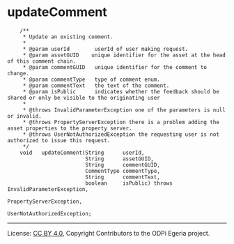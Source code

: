 <!-- SPDX-License-Identifier: CC-BY-4.0 -->
<!-- Copyright Contributors to the ODPi Egeria project. -->

# updateComment

```
    /**
     * Update an existing comment.
     *
     * @param userId        userId of user making request.
     * @param assetGUID    unique identifier for the asset at the head of this comment chain.
     * @param commentGUID   unique identifier for the comment to change.
     * @param commentType   type of comment enum.
     * @param commentText   the text of the comment.
     * @param isPublic      indicates whether the feedback should be shared or only be visible to the originating user
     *
     * @throws InvalidParameterException one of the parameters is null or invalid.
     * @throws PropertyServerException there is a problem adding the asset properties to the property server.
     * @throws UserNotAuthorizedException the requesting user is not authorized to issue this request.
     */
    void   updateComment(String      userId,
                         String      assetGUID,
                         String      commentGUID,
                         CommentType commentType,
                         String      commentText,
                         boolean     isPublic) throws InvalidParameterException,
                                                      PropertyServerException,
                                                      UserNotAuthorizedException;
```




----
License: [CC BY 4.0](https://creativecommons.org/licenses/by/4.0/),
Copyright Contributors to the ODPi Egeria project.